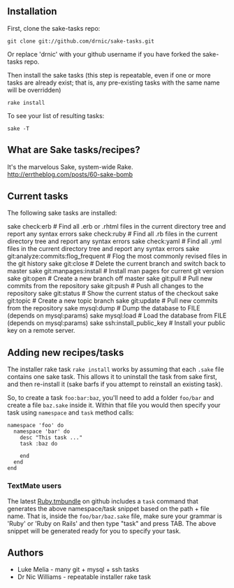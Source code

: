 ## Installation

First, clone the sake-tasks repo:

	git clone git://github.com/drnic/sake-tasks.git

Or replace 'drnic' with your github username if you have forked the sake-tasks repo.

Then install the sake tasks (this step is repeatable, even if one or more tasks are already exist; that is, any pre-existing tasks with the same name will be overridden)

	rake install

To see your list of resulting tasks:

	sake -T

## What are Sake tasks/recipes?

It's the marvelous Sake, system-wide Rake.  
http://errtheblog.com/posts/60-sake-bomb

## Current tasks

The following sake tasks are installed:

  sake check:erb                           # Find all .erb or .rhtml files in the current directory tree and report any syntax errors
  sake check:ruby                          # Find all .rb files in the current directory tree and report any syntax errors
  sake check:yaml                          # Find all .yml files in the current directory tree and report any syntax errors
	sake git:analyze:commits:flog_frequent   # Flog the most commonly revised files in the git history
	sake git:close                           # Delete the current branch and switch back to master
	sake git:manpages:install                # Install man pages for current git version
	sake git:open                            # Create a new branch off master
	sake git:pull                            # Pull new commits from the repository
	sake git:push                            # Push all changes to the repository
	sake git:status                          # Show the current status of the checkout
	sake git:topic                           # Create a new topic branch
	sake git:update                          # Pull new commits from the repository
	sake mysql:dump                          # Dump the database to FILE (depends on mysql:params)
	sake mysql:load                          # Load the database from FILE (depends on mysql:params)
	sake ssh:install_public_key              # Install your public key on a remote server.

## Adding new recipes/tasks

The installer rake task `rake install` works by assuming that each `.sake` file contains one sake task. This allows it to uninstall the task from sake first, and then re-install it (sake barfs if you attempt to reinstall an existing task).

So, to create a task `foo:bar:baz`, you'll need to add a folder `foo/bar` and create a file `baz.sake` inside it. Within that file you would then specify your task using `namespace` and `task` method calls:

	namespace 'foo' do
	  namespace 'bar' do
	    desc "This task ..."
	    task :baz do

	    end
	  end
	end

### TextMate users

The latest [Ruby.tmbundle](http://github.com/drnic/ruby-tmbundle) on github includes a `task` command that generates the above namespace/task snippet based on the path + file name. That is, inside the `foo/bar/baz.sake` file, make sure your grammar is 'Ruby' or 'Ruby on Rails' and then type "task" and press TAB. The above snippet will be generated ready for you to specify your task.

## Authors

* Luke Melia - many git + mysql + ssh tasks
* Dr Nic Williams - repeatable installer rake task
